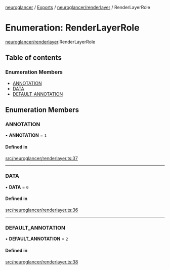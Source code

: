 [neuroglancer](../README.md) / [Exports](../modules.md) / [neuroglancer/renderlayer](../modules/neuroglancer_renderlayer.md) / RenderLayerRole

# Enumeration: RenderLayerRole

[neuroglancer/renderlayer](../modules/neuroglancer_renderlayer.md).RenderLayerRole

## Table of contents

### Enumeration Members

- [ANNOTATION](neuroglancer_renderlayer.RenderLayerRole.md#annotation)
- [DATA](neuroglancer_renderlayer.RenderLayerRole.md#data)
- [DEFAULT\_ANNOTATION](neuroglancer_renderlayer.RenderLayerRole.md#default_annotation)

## Enumeration Members

### ANNOTATION

• **ANNOTATION** = ``1``

#### Defined in

[src/neuroglancer/renderlayer.ts:37](https://github.com/ActiveBrainAtlas2/neuroglancer/blob/91617476/src/neuroglancer/renderlayer.ts#L37)

___

### DATA

• **DATA** = ``0``

#### Defined in

[src/neuroglancer/renderlayer.ts:36](https://github.com/ActiveBrainAtlas2/neuroglancer/blob/91617476/src/neuroglancer/renderlayer.ts#L36)

___

### DEFAULT\_ANNOTATION

• **DEFAULT\_ANNOTATION** = ``2``

#### Defined in

[src/neuroglancer/renderlayer.ts:38](https://github.com/ActiveBrainAtlas2/neuroglancer/blob/91617476/src/neuroglancer/renderlayer.ts#L38)
